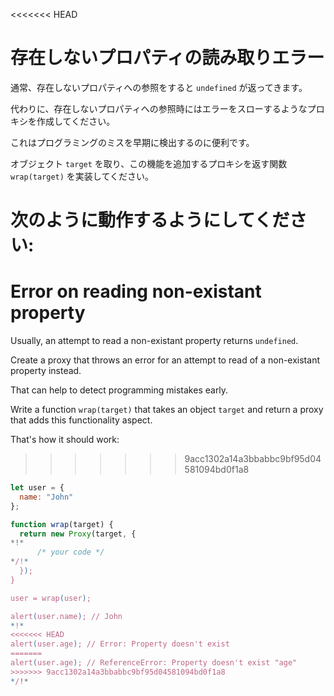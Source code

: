 <<<<<<< HEAD
# 存在しないプロパティの読み取りエラー

通常、存在しないプロパティへの参照をすると `undefined` が返ってきます。

代わりに、存在しないプロパティへの参照時にはエラーをスローするようなプロキシを作成してください。

これはプログラミングのミスを早期に検出するのに便利です。

オブジェクト `target` を取り、この機能を追加するプロキシを返す関数 `wrap(target)` を実装してください。

次のように動作するようにしてください:
=======
# Error on reading non-existant property

Usually, an attempt to read a non-existant property returns `undefined`.

Create a proxy that throws an error for an attempt to read of a non-existant property instead.

That can help to detect programming mistakes early.

Write a function `wrap(target)` that takes an object `target` and return a proxy that adds this functionality aspect.

That's how it should work:
>>>>>>> 9acc1302a14a3bbabbc9bf95d04581094bd0f1a8

```js
let user = {
  name: "John"
};

function wrap(target) {
  return new Proxy(target, {
*!*
      /* your code */
*/!*
  });
}

user = wrap(user);

alert(user.name); // John
*!*
<<<<<<< HEAD
alert(user.age); // Error: Property doesn't exist
=======
alert(user.age); // ReferenceError: Property doesn't exist "age"
>>>>>>> 9acc1302a14a3bbabbc9bf95d04581094bd0f1a8
*/!*
```
